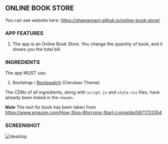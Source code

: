 ONLINE BOOK STORE
-----------------
You can see website here: https://shamansarii.github.io/online-book-store/

### APP FEATURES

1. The app is an Online Book Store. You change the quantity of book, and it shows you the total bill.

### INGREDIENTS

The app MUST use:
1. Bootstrap / [Bootswatch](https://bootswatch.com/) (Cerulean Theme)

The CDNs of all ingredients, along with `script.js` and `style.css` files, have already been linked in the `<head>`.

***Note*** The text for book has been taken from https://www.amazon.com/How-Stop-Worrying-Start-Living/dp/0671733354

### SCREENSHOT

![desktop](https://user-images.githubusercontent.com/10798986/46901299-5f286a80-ceca-11e8-802b-375dba1d9978.png)
